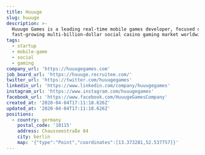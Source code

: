 ```yaml
---
title: Huuuge
slug: huuuge
description: >-
  Huuuge Games is a leading real-time mobile games developer, focused on the
  fast-growing multi-billion-dollar social casino gaming market worldwide.
tags:
  - startup
  - mobile-game
  - social
  - gaming
company_url: 'https://huuugegames.com'
job_board_url: 'https://huuuge.recruitee.com/'
twitter_url: 'https://twitter.com/huuugegames'
linkedin_url: 'https://www.linkedin.com/company/huuugegames'
instagram_url: 'https://www.instagram.com/huuugegames'
facebook_url: 'https://www.facebook.com/HuuugeGamesCompany'
created_at: '2020-04-04T17:11:18.626Z'
updated_at: '2020-04-04T17:11:18.626Z'
positions:
  - country: germany
    postal_code: '10115'
    address: Chausseestraße 84
    city: berlin
    map: '{"type":"Point","coordinates":[13.373281,52.537757]}'
---
```


